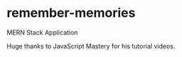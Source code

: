 # remember-memories

MERN Stack Application

Huge thanks to JavaScript Mastery for his tutorial videos.
